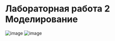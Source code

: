 # Лабораторная работа 2 Моделирование
![image](https://user-images.githubusercontent.com/71080554/157377645-9fb1104d-0fc3-4d9f-9754-bfc88a43db1e.png)
![image](https://user-images.githubusercontent.com/71080554/157377667-76fe0d65-97fc-4430-b278-3190ede493be.png)
